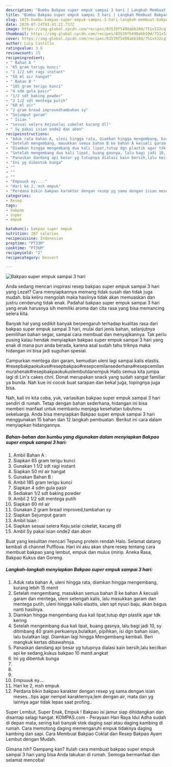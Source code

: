 ```yaml
---
description: "Bumbu Bakpao super empuk sampai 3 hari | Langkah Membuat Bakpao super empuk sampai 3 hari Yang Bisa Manjain Lidah"
title: "Bumbu Bakpao super empuk sampai 3 hari | Langkah Membuat Bakpao super empuk sampai 3 hari Yang Bisa Manjain Lidah"
slug: 1075-bumbu-bakpao-super-empuk-sampai-3-hari-langkah-membuat-bakpao-super-empuk-sampai-3-hari-yang-bisa-manjain-lidah
date: 2020-07-24T03:41:21.737Z
image: https://img-global.cpcdn.com/recipes/03539f5498abb10d/751x532cq70/bakpao-super-empuk-sampai-3-hari-foto-resep-utama.jpg
thumbnail: https://img-global.cpcdn.com/recipes/03539f5498abb10d/751x532cq70/bakpao-super-empuk-sampai-3-hari-foto-resep-utama.jpg
cover: https://img-global.cpcdn.com/recipes/03539f5498abb10d/751x532cq70/bakpao-super-empuk-sampai-3-hari-foto-resep-utama.jpg
author: Lucy Castillo
ratingvalue: 3.8
reviewcount: 15
recipeingredient:
- " Bahan A "
- "65 gram terigu kunci"
- "1 1/2 sdt ragi instant"
- "50 ml air hangat"
- " Bahan B "
- "185 gram terigu kunci"
- "4 sdm gula pasir"
- "1/2 sdt baking powder"
- "2 1/2 sdt mentega putih"
- "60 ml air"
- "2 gram bread improvedtambahan sy"
- "Sejumput garam"
- " Isian "
- "sesuai selera Kejuselai cokelat kacang dll"
- " Sy pakai isian onde2 dan abon"
recipeinstructions:
- "Aduk rata bahan A, uleni hingga rata, diamkan hingga mengembang, kurang lebih 15 menit"
- "Setelah mengembang, masukkan semua bahan B ke bahan A kecuali garam dan mentega, uleni setengah kalis, lalu masukkan garam dan mentega putih, uleni hingga kalis elastis, ulen spt nyuci baju, akan bagus nanti hasilnya."
- "Diamkan hingga mengembang dua kali lipat,tutup dgn plastik agar tdk kering"
- "Setelah mengembang dua kali lipat, buang gasnya, lalu bagi jadi 10, sy ditimbang 40 gram perkuenya,bulatkan, pipihkan, isi dgn bahan isian, lalu bulatkan lagi. Diamkan lagi hingga Mengembang kembali. Beri mangkuk kertas dibawahnya."
- "Panaskan dandang api besar yg tutupnya dialasi kain bersih,lalu kecilkan api ke sedang,kukus bakpao 10 menit.angkat"
- "Ini yg dibentuk bunga"
- ""
- ""
- ""
- "Empuuuk ey...."
- "Hari ke 2, msh empuk"
- "Perdana bikin bakpao karakter dengan resep yg sama dengan isian meses...tips agar nempel karakternya,lem dengan air, mata dan yg lainnya agar tidak lepas saat profing.."
categories:
- Resep
tags:
- bakpao
- super
- empuk

katakunci: bakpao super empuk 
nutrition: 287 calories
recipecuisine: Indonesian
preptime: "PT33M"
cooktime: "PT36M"
recipeyield: "2"
recipecategory: Dessert

---
```



![Bakpao super empuk sampai 3 hari](https://img-global.cpcdn.com/recipes/03539f5498abb10d/751x532cq70/bakpao-super-empuk-sampai-3-hari-foto-resep-utama.jpg)

Anda sedang mencari inspirasi resep bakpao super empuk sampai 3 hari yang Lezat? Cara menyiapkannya memang tidak susah dan tidak juga mudah. bila keliru mengolah maka hasilnya tidak akan memuaskan dan justru cenderung tidak enak. Padahal bakpao super empuk sampai 3 hari yang enak harusnya sih memiliki aroma dan cita rasa yang bisa memancing selera kita.

Banyak hal yang sedikit banyak berpengaruh terhadap kualitas rasa dari bakpao super empuk sampai 3 hari, mulai dari jenis bahan, selanjutnya pemilihan bahan segar, sampai cara membuat dan menyajikannya. Tak perlu pusing kalau hendak menyiapkan bakpao super empuk sampai 3 hari yang enak di mana pun anda berada, karena asal sudah tahu triknya maka hidangan ini bisa jadi suguhan spesial.

Campurkan mentega dan garam, kemudian uleni lagi sampai kalis elastis. #resepbakpaokukus#resepbakpao#resepcemilansederhana#resepcemilanmurahenak#resepbakpaokukuslembutdanempuk Hallo semua kita jumpa lagi di Lin&#39;s cakes chnl. Donat merupakan snack yang sudah sangat familiar ya bunda. Nah kue ini cocok buat sarapan dan bekal juga, topingnya juga bisa.


Nah, kali ini kita coba, yuk, variasikan bakpao super empuk sampai 3 hari sendiri di rumah. Tetap dengan bahan sederhana, hidangan ini bisa memberi manfaat untuk membantu menjaga kesehatan tubuhmu sekeluarga. Anda bisa menyiapkan Bakpao super empuk sampai 3 hari menggunakan 15 bahan dan 12 langkah pembuatan. Berikut ini cara dalam menyiapkan hidangannya.

<!--inarticleads1-->

##### Bahan-bahan dan bumbu yang digunakan dalam menyiapkan Bakpao super empuk sampai 3 hari:

1. Ambil  Bahan A :
1. Siapkan 65 gram terigu kunci
1. Gunakan 1 1/2 sdt ragi instant
1. Siapkan 50 ml air hangat
1. Gunakan  Bahan B :
1. Ambil 185 gram terigu kunci
1. Siapkan 4 sdm gula pasir
1. Sediakan 1/2 sdt baking powder
1. Ambil 2 1/2 sdt mentega putih
1. Siapkan 60 ml air
1. Gunakan 2 gram bread improved,tambahan sy
1. Siapkan Sejumput garam
1. Ambil  Isian :
1. Siapkan sesuai selera Keju,selai cokelat, kacang dll
1. Ambil  Sy pakai isian onde2 dan abon


Buat yang kesulitan mencari Tepung protein rendah Halo. Selamat datang kembali di channel Pufflova. Hari ini aku akan share resep tentang cara membuat bakpao yang lembut, empuk dan mulus (mirip. Aneka Rasa, Bakpao Kukus dan Goreng. 

<!--inarticleads2-->

##### Langkah-langkah menyiapkan Bakpao super empuk sampai 3 hari:

1. Aduk rata bahan A, uleni hingga rata, diamkan hingga mengembang, kurang lebih 15 menit
1. Setelah mengembang, masukkan semua bahan B ke bahan A kecuali garam dan mentega, uleni setengah kalis, lalu masukkan garam dan mentega putih, uleni hingga kalis elastis, ulen spt nyuci baju, akan bagus nanti hasilnya.
1. Diamkan hingga mengembang dua kali lipat,tutup dgn plastik agar tdk kering
1. Setelah mengembang dua kali lipat, buang gasnya, lalu bagi jadi 10, sy ditimbang 40 gram perkuenya,bulatkan, pipihkan, isi dgn bahan isian, lalu bulatkan lagi. Diamkan lagi hingga Mengembang kembali. Beri mangkuk kertas dibawahnya.
1. Panaskan dandang api besar yg tutupnya dialasi kain bersih,lalu kecilkan api ke sedang,kukus bakpao 10 menit.angkat
1. Ini yg dibentuk bunga
1. 
1. 
1. 
1. Empuuuk ey....
1. Hari ke 2, msh empuk
1. Perdana bikin bakpao karakter dengan resep yg sama dengan isian meses...tips agar nempel karakternya,lem dengan air, mata dan yg lainnya agar tidak lepas saat profing..


Super Lembut, Super Enak, Empuk ! Bakpao isi jamur siap dihidangkan dan disantap selagi hangat. KOMPAS.com - Perayaan Hari Raya Idul Adha sudah di depan mata, sering kali banyak stok daging sapi atau daging kambing di rumah. Cara memotong daging memengaruhi empuk tidaknya daging kambing dan sapi. Cara Membuat Bakpao Coklat dan Resep Bakpao Ayam Lembut dengan Mudah. 

Gimana nih? Gampang kan? Itulah cara membuat bakpao super empuk sampai 3 hari yang bisa Anda lakukan di rumah. Semoga bermanfaat dan selamat mencoba!
